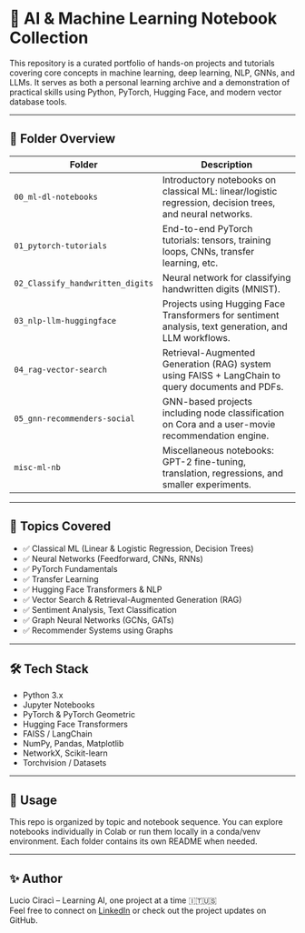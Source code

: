 # 🚀 AI & Machine Learning Notebook Collection

This repository is a curated portfolio of hands-on projects and tutorials covering core concepts in machine learning, deep learning, NLP, GNNs, and LLMs. It serves as both a personal learning archive and a demonstration of practical skills using Python, PyTorch, Hugging Face, and modern vector database tools.

---

## 📁 Folder Overview

| Folder | Description |
|--------|-------------|
| `00_ml-dl-notebooks` | Introductory notebooks on classical ML: linear/logistic regression, decision trees, and neural networks. |
| `01_pytorch-tutorials` | End-to-end PyTorch tutorials: tensors, training loops, CNNs, transfer learning, etc. |
| `02_Classify_handwritten_digits` | Neural network for classifying handwritten digits (MNIST). |
| `03_nlp-llm-huggingface` | Projects using Hugging Face Transformers for sentiment analysis, text generation, and LLM workflows. |
| `04_rag-vector-search` | Retrieval-Augmented Generation (RAG) system using FAISS + LangChain to query documents and PDFs. |
| `05_gnn-recommenders-social` | GNN-based projects including node classification on Cora and a user-movie recommendation engine. |
| `misc-ml-nb` | Miscellaneous notebooks: GPT-2 fine-tuning, translation, regressions, and smaller experiments. |

---

## 🧠 Topics Covered

- ✅ Classical ML (Linear & Logistic Regression, Decision Trees)
- ✅ Neural Networks (Feedforward, CNNs, RNNs)
- ✅ PyTorch Fundamentals
- ✅ Transfer Learning
- ✅ Hugging Face Transformers & NLP
- ✅ Vector Search & Retrieval-Augmented Generation (RAG)
- ✅ Sentiment Analysis, Text Classification
- ✅ Graph Neural Networks (GCNs, GATs)
- ✅ Recommender Systems using Graphs

---

## 🛠 Tech Stack

- Python 3.x
- Jupyter Notebooks
- PyTorch & PyTorch Geometric
- Hugging Face Transformers
- FAISS / LangChain
- NumPy, Pandas, Matplotlib
- NetworkX, Scikit-learn
- Torchvision / Datasets

---

## 📌 Usage

This repo is organized by topic and notebook sequence. You can explore notebooks individually in Colab or run them locally in a conda/venv environment. Each folder contains its own README when needed.

---

## ✨ Author

Lucio Ciracì – Learning AI, one project at a time 🇮🇹🇺🇸  
Feel free to connect on [LinkedIn](https://www.linkedin.com/in/lucio-ciraci94c/) or check out the project updates on GitHub.

